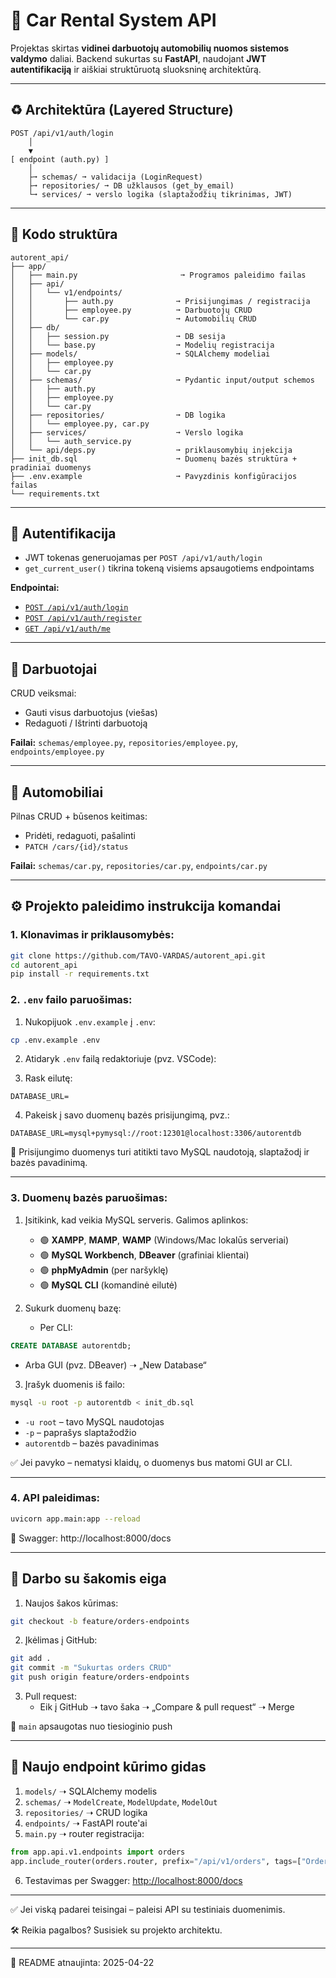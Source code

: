 # 🚗 Car Rental System API

Projektas skirtas **vidinei darbuotojų automobilių nuomos sistemos valdymo** daliai. Backend sukurtas su **FastAPI**, naudojant **JWT autentifikaciją** ir aiškiai struktūruotą sluoksninę architektūrą.

---

## ♻️ Architektūra (Layered Structure)

```
POST /api/v1/auth/login
    │
    ▼
[ endpoint (auth.py) ]
    │
    ├➞ schemas/ ➞ validacija (LoginRequest)
    ├➞ repositories/ ➞ DB užklausos (get_by_email)
    └➞ services/ ➞ verslo logika (slaptažodžių tikrinimas, JWT)
```

---

## 📂 Kodo struktūra

```
autorent_api/
├── app/
│   ├── main.py                       ➞ Programos paleidimo failas
│   ├── api/
│   │   └── v1/endpoints/
│   │       ├── auth.py              ➞ Prisijungimas / registracija
│   │       ├── employee.py          ➞ Darbuotojų CRUD
│   │       └── car.py               ➞ Automobilių CRUD
│   ├── db/
│   │   ├── session.py               ➞ DB sesija
│   │   └── base.py                  ➞ Modelių registracija
│   ├── models/                      ➞ SQLAlchemy modeliai
│   │   ├── employee.py
│   │   └── car.py
│   ├── schemas/                     ➞ Pydantic input/output schemos
│   │   ├── auth.py
│   │   ├── employee.py
│   │   └── car.py
│   ├── repositories/                ➞ DB logika
│   │   └── employee.py, car.py
│   ├── services/                    ➞ Verslo logika
│   │   └── auth_service.py
│   └── api/deps.py                  ➞ priklausomybių injekcija
├── init_db.sql                      ➞ Duomenų bazės struktūra + pradiniai duomenys
├── .env.example                     ➞ Pavyzdinis konfigūracijos failas
└── requirements.txt
```

---

## 🔐 Autentifikacija

- JWT tokenas generuojamas per `POST /api/v1/auth/login`
- `get_current_user()` tikrina tokeną visiems apsaugotiems endpointams

**Endpointai:**

- [`POST /api/v1/auth/login`](http://localhost:8000/docs#/Authentication/login_api_v1_auth_login_post)
- [`POST /api/v1/auth/register`](http://localhost:8000/docs#/Authentication/register_api_v1_auth_register_post)
- [`GET /api/v1/auth/me`](http://localhost:8000/docs#/Authentication/me_api_v1_auth_me_get)

---

## 💼 Darbuotojai

CRUD veiksmai:

- Gauti visus darbuotojus (viešas)
- Redaguoti / Ištrinti darbuotoją

**Failai:** `schemas/employee.py`, `repositories/employee.py`, `endpoints/employee.py`

---

## 🚗 Automobiliai

Pilnas CRUD + būsenos keitimas:

- Pridėti, redaguoti, pašalinti
- `PATCH /cars/{id}/status`

**Failai:** `schemas/car.py`, `repositories/car.py`, `endpoints/car.py`

---

## ⚙️ Projekto paleidimo instrukcija komandai

### 1. Klonavimas ir priklausomybės:

```bash
git clone https://github.com/TAVO-VARDAS/autorent_api.git
cd autorent_api
pip install -r requirements.txt
```

### 2. `.env` failo paruošimas:

1. Nukopijuok `.env.example` į `.env`:

```bash
cp .env.example .env
```

2. Atidaryk `.env` failą redaktoriuje (pvz. VSCode):

3. Rask eilutę:

```
DATABASE_URL=
```

4. Pakeisk į savo duomenų bazės prisijungimą, pvz.:

```
DATABASE_URL=mysql+pymysql://root:12301@localhost:3306/autorentdb
```

📌 Prisijungimo duomenys turi atitikti tavo MySQL naudotoją, slaptažodį ir bazės pavadinimą.

---

### 3. Duomenų bazės paruošimas:

1. Įsitikink, kad veikia MySQL serveris. Galimos aplinkos:

   - 🟢 **XAMPP**, **MAMP**, **WAMP** (Windows/Mac lokalūs serveriai)
   - 🟢 **MySQL Workbench**, **DBeaver** (grafiniai klientai)
   - 🟢 **phpMyAdmin** (per naršyklę)
   - 🟢 **MySQL CLI** (komandinė eilutė)

2. Sukurk duomenų bazę:
   - Per CLI:

```sql
CREATE DATABASE autorentdb;
```

- Arba GUI (pvz. DBeaver) ➝ „New Database“

3. Įrašyk duomenis iš failo:

```bash
mysql -u root -p autorentdb < init_db.sql
```

- `-u root` – tavo MySQL naudotojas
- `-p` – paprašys slaptažodžio
- `autorentdb` – bazės pavadinimas

✅ Jei pavyko – nematysi klaidų, o duomenys bus matomi GUI ar CLI.

---

### 4. API paleidimas:

```bash
uvicorn app.main:app --reload
```

🧪 Swagger: http://localhost:8000/docs

---

## 👥 Darbo su šakomis eiga

1. Naujos šakos kūrimas:

```bash
git checkout -b feature/orders-endpoints
```

2. Įkėlimas į GitHub:

```bash
git add .
git commit -m "Sukurtas orders CRUD"
git push origin feature/orders-endpoints
```

3. Pull request:
   - Eik į GitHub ➝ tavo šaka ➝ „Compare & pull request“ ➝ Merge

📌 `main` apsaugotas nuo tiesioginio push

---

## 🧱 Naujo endpoint kūrimo gidas

1. `models/` ➝ SQLAlchemy modelis
2. `schemas/` ➝ `ModelCreate`, `ModelUpdate`, `ModelOut`
3. `repositories/` ➝ CRUD logika
4. `endpoints/` ➝ FastAPI route'ai
5. `main.py` ➝ router registracija:

```python
from app.api.v1.endpoints import orders
app.include_router(orders.router, prefix="/api/v1/orders", tags=["Orders"])
```

6. Testavimas per Swagger: [http://localhost:8000/docs](http://localhost:8000/docs)

---

✅ Jei viską padarei teisingai – paleisi API su testiniais duomenimis.

🛠️ Reikia pagalbos? Susisiek su projekto architektu.

---

📅 README atnaujinta: 2025-04-22
